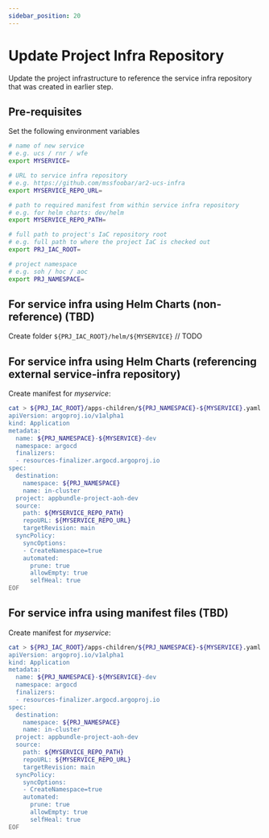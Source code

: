 ```yaml
---
sidebar_position: 20
---
```


# Update Project Infra Repository

Update the project infrastructure to reference the service infra repository that was created in earlier step.

## Pre-requisites
Set the following environment variables
```bash
# name of new service
# e.g. ucs / rnr / wfe
export MYSERVICE=

# URL to service infra repository
# e.g. https://github.com/mssfoobar/ar2-ucs-infra
export MYSERVICE_REPO_URL=

# path to required manifest from within service infra repository
# e.g. for helm charts: dev/helm
export MYSERVICE_REPO_PATH=

# full path to project's IaC repository root
# e.g. full path to where the project IaC is checked out
export PRJ_IAC_ROOT=

# project namespace
# e.g. soh / hoc / aoc
export PRJ_NAMESPACE=
```

## For service infra using Helm Charts (non-reference) (TBD)
Create folder `${PRJ_IAC_ROOT}/helm/${MYSERVICE}`
// TODO

## For service infra using Helm Charts (referencing external service-infra repository)
Create manifest for *myservice*:
```bash
cat > ${PRJ_IAC_ROOT}/apps-children/${PRJ_NAMESPACE}-${MYSERVICE}.yaml << EOF
apiVersion: argoproj.io/v1alpha1
kind: Application
metadata:
  name: ${PRJ_NAMESPACE}-${MYSERVICE}-dev
  namespace: argocd
  finalizers:
  - resources-finalizer.argocd.argoproj.io
spec:
  destination:
    namespace: ${PRJ_NAMESPACE}
    name: in-cluster
  project: appbundle-project-aoh-dev
  source:
    path: ${MYSERVICE_REPO_PATH}
    repoURL: ${MYSERVICE_REPO_URL}
    targetRevision: main
  syncPolicy:
    syncOptions:
    - CreateNamespace=true
    automated:
      prune: true
      allowEmpty: true
      selfHeal: true
EOF
```


## For service infra using manifest files (TBD)

Create manifest for *myservice*:
```bash
cat > ${PRJ_IAC_ROOT}/apps-children/${PRJ_NAMESPACE}-${MYSERVICE}.yaml << EOF
apiVersion: argoproj.io/v1alpha1
kind: Application
metadata:
  name: ${PRJ_NAMESPACE}-${MYSERVICE}-dev
  namespace: argocd
  finalizers:
  - resources-finalizer.argocd.argoproj.io
spec:
  destination:
    namespace: ${PRJ_NAMESPACE}
    name: in-cluster
  project: appbundle-project-aoh-dev
  source:
    path: ${MYSERVICE_REPO_PATH}
    repoURL: ${MYSERVICE_REPO_URL}
    targetRevision: main
  syncPolicy:
    syncOptions:
    - CreateNamespace=true
    automated:
      prune: true
      allowEmpty: true
      selfHeal: true
EOF
```
